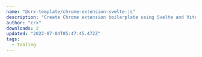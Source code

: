 ```yaml
---
name: "@crx-template/chrome-extension-svelte-js"
description: "Create Chrome extension boilerplate using Svelte and Vite."
author: "crx"
downloads: 2
updated: "2022-07-04T05:47:45.472Z"
tags: 
  - tooling
---
```

